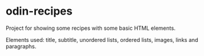 # odin-recipes

Project for showing some recipes with some basic HTML elements.

Elements used: title, subtitle, unordered lists, ordered lists, images, links and paragraphs.